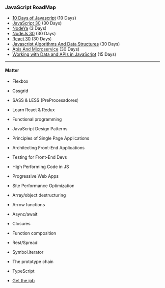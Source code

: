 ### JavaScript RoadMap

- [10 Days of Javascript](https://www.hackerrank.com/domains/tutorials/10-days-of-javascript) (10 Days)
- [JavaScript 30](https://javascript30.com/) (30 Days)  
- [NodeYa](http://www.tutorialesprogramacionya.com/javascriptya/nodejsya/) (3 Days)  
- [NodeJs 30](https://www.nodejsera.com/30-days-of-node.html) (30 Days)  
- [React 30](https://www.fullstackreact.com/30-days-of-react/) (30 Days)  
- [Javascript Algorithms And Data Structures](https://www.freecodecamp.org/) (30 Days)  
- [Apis And Microservice](https://www.freecodecamp.org/) (30 Days)  
- [Working with Data and APIs in JavaScript](https://www.youtube.com/playlist?list=PLRqwX-V7Uu6YxDKpFzf_2D84p0cyk4T7X) (15 Days)

______
#### Matter
* Flexbox
* Cssgrid
* SASS & LESS (PreProcesadores) 
* Learn React & Redux
* Functional programming

* JavaScript Design Patterns
* Principles of Single Page Applications
* Architecting Front-End Applications
* Testing for Front-End Devs
* High Performing Code in JS
* Progressive Web Apps
* Site Performance Optimization

* Array/object destructuring
* Arrow functions
* Async/await
* Closures
* Function composition
* Rest/Spread
* Symbol.iterator
* The prototype chain

* TypeScript

- [Get the job](https://github.com/FernandoFH/Programming_Interview_Study_Plan)
